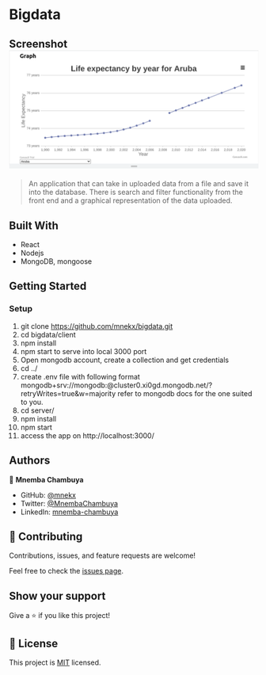 # Bigdata

## Screenshot ![screenshot](./screenshot.png)

> An application that can take in uploaded data from a file and save it into the database. There is search and filter functionality from the front end and a graphical representation of the data uploaded.

## Built With

- React
- Nodejs
- MongoDB, mongoose

## Getting Started

### Setup

1. git clone https://github.com/mnekx/bigdata.git
2. cd bigdata/client
3. npm install
4. npm start to serve into local 3000 port
5. Open mongodb account, create a collection and get credentials
6. cd ../
7. create .env file with following format 
    mongodb+srv://mongodb:<password>@cluster0.xi0gd.mongodb.net/?retryWrites=true&w=majority
   refer to mongodb docs for the one suited to you.
8. cd server/
9. npm install 
10. npm start
11. access the app on http://localhost:3000/

## Authors

👤 **Mnemba Chambuya**

- GitHub: [@mnekx](https://github.com/mnekx)
- Twitter: [@MnembaChambuya](https://twitter.com/MnembaChambuya)
- LinkedIn: [mnemba-chambuya](https://linkedin.com/in/mnemba-chambuya)

## 🤝 Contributing

Contributions, issues, and feature requests are welcome!

Feel free to check the [issues page](../../issues/).

## Show your support

Give a ⭐️ if you like this project!

## 📝 License

This project is [MIT](./MIT.md) licensed.

